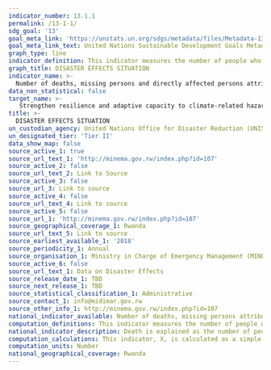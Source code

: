```yaml
---
indicator_number: 13.1.1
permalink: /13-1-1/
sdg_goal: '13'
goal_meta_link: 'https://unstats.un.org/sdgs/metadata/files/Metadata-13-01-01.pdf'
goal_meta_link_text: United Nations Sustainable Development Goals Metadata (pdf 894kB)
graph_type: line
indicator_definition: This indicator measures the number of people who died, went missing or were directly affected by disasters per 100,000 population. Death defines as the number of people who died during the disaster, or directly after, as a direct result of the hazardous event. Missing defines as the number of people whose whereabouts is unknown since the hazardous event. It includes people who are presumed dead, for whom there is no physical evidence such as a body, and for which an official/legal report has been filed with competent authorities. Directly affected defines as the number of people who have suffered injury, illness or other health effects; who were evacuated, displaced, relocated or have suffered direct damage to their livelihoods, economic, physical, social, cultural and environmental assets. Indirectly affected are people who have suffered consequences, other than or in addition to direct effects, over time, due to disruption or changes in economy, critical infrastructure, basic services, commerce or work, or social, health and psychological consequences.
graph_title: DISASTER EFFECTS SITUATION
indicator_name: >-
  Number of deaths, missing persons and directly affected persons attributed to disasters per 100,000 population
data_non_statistical: false
target_name: >-
   Strengthen resilience and adaptive capacity to climate-related hazards and natural disasters in all countries 
title: >-
  DISASTER EFFECTS SITUATION
un_custodian_agency: United Nations Office for Disaster Reduction (UNISDR)
un_designated_tier: 'Tier II'
data_show_map: false
source_active_1: true
source_url_text_1: 'http://minema.gov.rw/index.php?id=107'
source_active_2: false
source_url_text_2: Link to Source
source_active_3: false
source_url_3: Link to source
source_active_4: false
source_url_text_4: Link to source
source_active_5: false
source_url_1: 'http://minema.gov.rw/index.php?id=107'
source_geographical_coverage_1: Rwanda
source_url_text_5: Link to source
source_earliest_available_1: '2018'
source_periodicity_1: Annual
source_organisation_1: Ministry in Charge of Emergency Management (MINEMA)
source_active_6: false
source_url_text_1: Data on Disaster Effects
source_release_date_1: TBD
source_next_release_1: TBD
source_statistical_classification_1: Administrative
source_contact_1: info@midimar.gov.rw
source_other_info_1: http://minema.gov.rw/index.php?id=107
national_indicator_available: Number of deaths, missing persons attributed to disasters
computation_definitions: This indicator measures the number of people who died, went missing or were directly affected by disasters per 100,000 population
national_indicator_description: Death is explained as the number of people who died during the disaster, or directly after, as a direct result of the hazardous event. Missing is explained as the number of people whose whereabouts is unknown since the hazardous event. It includes people who are presumed dead, for whom there is no physical evidence such as a body, and for which an official/legal report has been filed with competent authorities. Directly affected is explained as the number of people who have suffered injury, illness or other health effects; who were evacuated, displaced, relocated or have suffered direct damage to their livelihoods, economic, physical, social, cultural and environmental assets. Indirectly affected are people who have suffered consequences, other than or in addition to direct effects, over time, due to disruption or changes in economy, critical infrastructure, basic services, commerce or work, or social, health and psychological consequences.
computation_calculations: This indicator, X, is calculated as a simple (summation of related indicators (death, missing people, and affected people) from national disaster loss databases divided by the global population)* 100,000  
computation_units: Number
national_geographical_coverage: Rwanda
---
```

